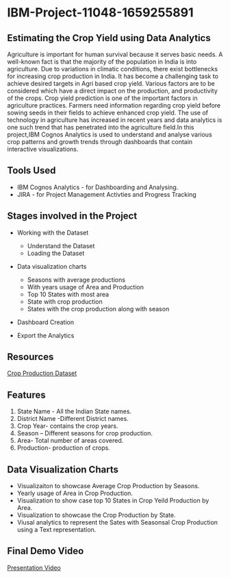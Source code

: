 # IBM-Project-11048-1659255891

## Estimating the Crop Yield using Data Analytics

Agriculture is important for human survival because it serves basic needs. A well-known fact is that the majority of the population in India is into agriculture. Due to variations in climatic conditions, there exist bottlenecks for increasing crop production in India. It has become a challenging task to achieve desired targets in Agri based crop yield. Various factors are to be considered which have a direct impact on the production, and productivity of the crops. Crop yield prediction is one of the important factors in agriculture practices. Farmers need information regarding crop yield before sowing seeds in their fields to achieve enhanced crop yield. The use of technology in agriculture has increased in recent years and data analytics is one such trend that has penetrated into the agriculture field.In this project,IBM Cognos Analytics is used to understand and analyse various crop patterns and growth trends through dashboards that contain interactive visualizations.

## Tools Used
* IBM Cognos Analytics - for Dashboarding and Analysing.
* JIRA - for Project Management Activties and Progress Tracking

## Stages involved in the Project
* Working with the Dataset
    - Understand the Dataset
    - Loading the Dataset

* Data visualization charts

    - Seasons with average productions
    - With years usage of Area and Production
    - Top 10 States with most area
    - State with crop production
    - States with the crop production along with season
* Dashboard Creation

* Export the Analytics

## Resources

 [Crop Production Dataset](https://www.kaggle.com/datasets/abhinand05/crop-production-in-india)
 
 
## Features

1. State Name - All the Indian State names.
2. District Name -Different District names.
3. Crop Year- contains the crop years.
4. Season – Different seasons for crop production.
5. Area- Total number of areas covered.
6. Production- production of crops.

## Data Visualization Charts

* Visualizaiton to showcase Average Crop Production by Seasons.
* Yearly usage of Area in Crop Production.
* Visualization to show case top 10 States in Crop Yeild Production by Area.
* Visualization to showcase the Crop Production by State.
* Viusal analytics to represent the Sates with Seasonsal Crop Production using a Text representation.

## Final Demo Video

[Presentation Video](https://youtu.be/SL4d9woWIbo)



